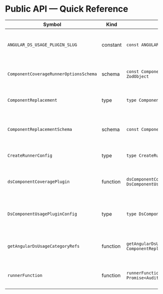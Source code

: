 # Public API — Quick Reference

| Symbol                                 | Kind     | Signature                                                                                     | Summary                                              |
| -------------------------------------- | -------- | --------------------------------------------------------------------------------------------- | ---------------------------------------------------- |
| `ANGULAR_DS_USAGE_PLUGIN_SLUG`         | constant | `const ANGULAR_DS_USAGE_PLUGIN_SLUG: string`                                                  | Plugin slug identifier for ds-component-coverage     |
| `ComponentCoverageRunnerOptionsSchema` | schema   | `const ComponentCoverageRunnerOptionsSchema: ZodObject`                                       | Zod schema for runner configuration validation       |
| `ComponentReplacement`                 | type     | `type ComponentReplacement`                                                                   | Type for component replacement configuration         |
| `ComponentReplacementSchema`           | schema   | `const ComponentReplacementSchema: ZodObject`                                                 | Zod schema for component replacement validation      |
| `CreateRunnerConfig`                   | type     | `type CreateRunnerConfig`                                                                     | Type alias for runner configuration                  |
| `dsComponentCoveragePlugin`            | function | `dsComponentCoveragePlugin(options: DsComponentUsagePluginConfig): PluginConfig`              | Create DS component coverage plugin for Code Pushup  |
| `DsComponentUsagePluginConfig`         | type     | `type DsComponentUsagePluginConfig`                                                           | Configuration type for the DS component usage plugin |
| `getAngularDsUsageCategoryRefs`        | function | `getAngularDsUsageCategoryRefs(componentReplacements: ComponentReplacement[]): CategoryRef[]` | Generate category references for audit organization  |
| `runnerFunction`                       | function | `runnerFunction(config: CreateRunnerConfig): Promise<AuditOutputs>`                           | Execute DS component coverage analysis               |
